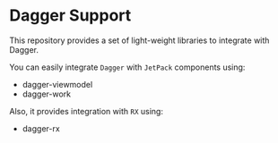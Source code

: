 # Dagger Support
This repository provides a set of light-weight libraries to integrate with Dagger.

You can easily integrate `Dagger` with `JetPack` components using:
- dagger-viewmodel
- dagger-work

Also, it provides integration with `RX` using:
- dagger-rx